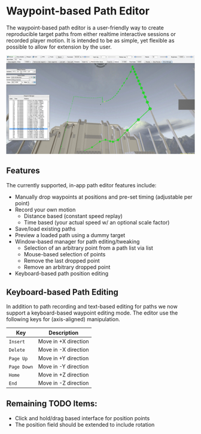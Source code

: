 # Waypoint-based Path Editor
The waypoint-based path editor is a user-friendly way to create reproducible target paths from either realtime interactive sessions or recorded player motion. It is intended to be as simple, yet flexible as possible to allow for extension by the user.

![](./content/waypoint_editor.jpg)

## Features
The currently supported, in-app path editor features include:

* Manually drop waypoints at positions and pre-set timing (adjustable per point)
* Record your own motion
    * Distance based (constant speed replay)
    * Time based (your actual speed w/ an optional scale factor)
* Save/load existing paths
* Preview a loaded path using a dummy target
* Window-based manager for path editing/tweaking
    * Selection of an arbitrary point from a path list via list
    * Mouse-based selection of points
    * Remove the last dropped point
    * Remove an arbitrary dropped point
* Keyboard-based path position editing

## Keyboard-based Path Editing
In addition to path recording and text-based editing for paths we now support a keyboard-based waypoint editing mode. The editor use the following keys for (axis-aligned) manipulation.


| Key       | Description           |
|-----------|-----------------------|
|`Insert`   | Move in +X direction  |
|`Delete`   | Move in -X direction  |
|`Page Up`  | Move in +Y direction  |
|`Page Down`| Move in -Y direction  |
|`Home`     | Move in +Z direction  |
|`End`      | Move in -Z direction  |

Remaining TODO Items:
---
* Click and hold/drag based interface for position points
* The position field should be extended to include rotation
